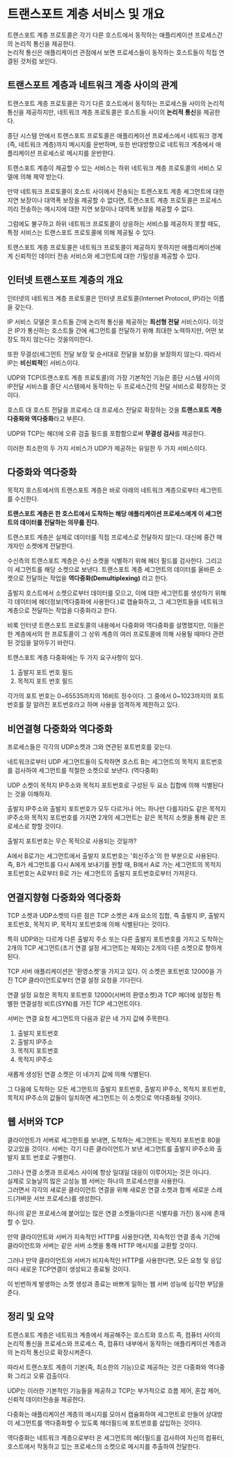 # 트랜스포트 계층 서비스 및 개요

트랜스포트 계층 프로토콜은 각기 다른 호스트에서 동작하는 애플리케이션 프로세스간의 논리적 통신을 제공한다.  
논리적 통신은 애플리케이션 관점에서 보면 프로세스들이 동작하는 호스트들이 직접 연결된 것처럼 보인다.  

## 트랜스포트 계층과 네트워크 계층 사이의 관계

트랜스포트 계층 프로토콜은 각기 다른 호스트에서 동작하는 프로세스들 사이의 논리적 통신을 제공하지만, 네트워크 계층 프로토콜은 호스트들 사이의 **논리적 통신**을 제공한다.  

종단 시스템 안에서 트랜스포트 프로토콜은 애플리케이션 프로세스에서 네트워크 경계(즉, 네트워크 계층)까지 메시지를 운반하며, 또한 반대방향으로 네트워크 계층에서 애플리케이션 프로세스로 메시지를 운반한다.  

트랜스포트 계층이 제공할 수 있는 서비스는 하위 네트워크 계층 프로토콜의 서비스 모델에 의해 제약 받는다.  

만약 네트워크 프로토콜이 호스트 사이에서 전송되는 트랜스포트 계층 세그먼트에 대한 지연 보장이나 대역폭 보장을 제공할 수 없다면, 트랜스포트 계층 프로토콜은 프로세스끼리 전송하는 메시지에 대한 지연 보장이나 대역폭 보장을 제공할 수 없다.  

그럼에도 불구하고 하위 네트워크 프로토콜이 상응하는 서비스를 제공하지 못할 때도, 특정 서비스는 트랜스포트 프로토콜에 의해 제공될 수 있다.  

트랜스포트 계층 프로토콜은 네트워크 프로토콜이 제공하지 못하지만 애플리케이션에게 신뢰적인 데이터 전송 서비스와 세그먼트에 대한 기밀성을 제공할 수 있다.  

## 인터넷 트랜스포트 계층의 개요

인터넷의 네트워크 계층 프로토콜은 인터넷 프로토콜(Internet Protocol, IP)라는 이름을 갖는다.  

IP 서비스 모델은 호스트들 간에 논리적 통신을 제공하는 **최선형 전달** 서비스이다. 이것은 IP가 통신하는 호스트들 간에 세그먼트를 전달하기 위해 최대한 노력하지만, 어떤 보장도 하지 않는다는 것을의미한다.  

또한 무결성(세그먼트 전달 보장 및 순서대로 전달을 보장)을 보장하지 않는다. 따라서 IP는 **비신뢰적**인 서비스이다.  

UDP와 TCP(트랜스포트 계층 프로토콜)의 가장 기본적인 기능은 종단 시스템 사이의 IP전달 서비스를 종단 시스템에서 동작하는 두 프로세스간의 전달 서비스로 확장하는 것이다.  

호스트 대 호스트 전달을 프로세스 대 프로세스 전달로 확장하는 것을 **트랜스포트 계층 다중화와 역다중화**라고 부른다.  

UDP와 TCP는 헤더에 오류 검출 필드를 포함함으로써 **무결성 검사**를 제공한다.  

이러한 최소한의 두 가지 서비스가 UDP가 제공하는 유일한 두 가지 서비스이다.  


## 다중화와 역다중화

목적지 호스트에서의 트랜스포트 계층은 바로 아래의 네트워크 계층으로부터 세그먼트를 수신한다.  

**트랜스포트 계층은 한 호스트에서 도착하는 해당 애플리케이션 프로세스에게 이 세그먼트의 데이터를 전달하는 의무를 진다.**

트랜스포트 계층은 실제로 데이터를 직접 프로세스로 전달하지 않는다. 대신에 중간 매개자인 소켓에게 전달한다.  

수신측의 트랜스포트 계층은 수신 소켓을 식별하기 위해 헤더 필드를 검사한다. 그리고 이 세그먼트를 해당 소켓으로 보낸다. 트랜스포트 계층 세그먼트의 데이터를 올바른 소켓으로 전달하는 작업을 **역다중화(Demultiplexing)** 라고 한다.  

출발지 호스트에서 소켓으로부터 데이터를 모으고, 이에 대한 세그먼트를 생성하기 위해 각 데이터에 헤더정보(역다중화에 사용한다.)로 캡슐화하고, 그 세그먼트들을 네트워크 계층으로 전달하는 작업을 다중화라고 한다.  

비록 인터넷 트랜스포트 프로토콜의 내용에서 다중화와 역다중화를 설명했지만, 이들은 한 계층에서의 한 프로토콜이 그 상위 계층의 여러 프로토콜에 의해 사용될 때마다 관련된 것임을 알아두기 바란다.  

트랜스포트 계층 다중화에는 두 가지 요구사항이 있다.  
1. 출발지 포트 번호 필드
2. 목적지 포트 번호 필드

각가의 포트 번호는 0~65535까지의 16비트 정수이다. 그 중에서 0~1023까지의 포트번호를 잘 알려진 포트번호라고 하며 사용을 엄격하게 제한하고 있다.


## 비연결형 다중화와 역다중화

프로세스들은 각각의 UDP소켓과 그와 연관된 포트번호를 갖는다.  

네트워크로부터 UDP 세그먼트들이 도착하면 호스트 B는 세그먼트의 목적지 포트번호를 검사하여 세그먼트를 적절한 소켓으로 보낸다. (역다중화)  

UDP 소켓이 목적지 IP주소와 목적지 포트번호로 구성된 두 요소 집합에 의해 식별된다는 것을 이해하자.  

출발지 IP주소와 출발지 포트번호가 모두 다르거나 어느 하나만 다를지라도 같은 목적지 IP주소와 목적지 포트번호를 가지면 2개의 세그먼트는 같은 목적지 소켓을 통해 같은 프로세스로 향할 것이다.  

출발지 포트번호는 무슨 목적으로 사용되는 것일까?  

A에서 B로가는 세그먼트에서 출발지 포트번호는 '회신주소'의 한 부분으로 사용된다.  
즉, B가 세그먼트를 다시 A에게 보내기를 원할 때, B에서 A로 가는 세그먼트의 목적지 포트번호는 A로부터 B로 가는 세그먼트의 출발지 포트번호로부터 가져온다.  

## 연결지향형 다중화와 역다중화

TCP 소켓과 UDP소켓의 다른 점은 TCP 소켓은 4개 요소의 집합, 즉 출발지 IP, 출발지 포트번호, 목적지 IP, 목적지 포트번호에 의해 식별된다는 것이다.  

특히 UDP와는 다르게 다른 출발지 주소 또는 다른 출발지 포트번호를 가지고 도착하는 2개의 TCP 세그먼트(초기 연결 설정 세그먼트는 제외)는 2개의 다른 소켓으로 향하게 된다.  

TCP 서버 애플리케이션은 '환영소켓'을 가지고 있다. 이 소켓은 포트번호 12000을 가진 TCP 클라이언트로부터 연결 설정 요청을 기다린다.  

연결 설정 요청은 목적지 포트번호 12000(서버의 환영소켓)과 TCP 헤더에 설정된 특별한 연결설정 비트(SYN)를 가진 TCP 세그먼트이다.  

서버는 연결 요청 세그먼트의 다음과 같은 네 가지 값에 주목한다.  
1. 출발지 포트번호
2. 출발지 IP주소
3. 목적지 포트번호
4. 목적지 IP주소

새롭게 생성된 연결 소켓은 이 네가지 값에 의해 식별된다.  

그 다음에 도착하는 모든 세그먼트의 출발지 포트번호, 출발지 IP주소, 목적지 포트번호, 목적지 IP주소의 값들이 일치하면 세그먼트는 이 소켓으로 역다중화될 것이다.  

## 웹 서버와 TCP

클라이언트가 서버로 세그먼트를 보내면, 도착하는 세그먼트는 목적지 포트번호 80을 갖고있을 것이다. 서버는 각기 다른 클라이언트가 보낸 세그먼트를 출발지 IP주소와 출발지 포트 번호로 구별한다.  

그러나 연결 소켓과 프로세스 사이에 항상 일대일 대응이 이루어지는 것은 아니다.  
실제로 오늘날의 많은 고성능 웹 서버는 하나의 프로세스만을 사용한다.  
그러면서 각각의 새로운 클라이언트 연결을 위해 새로운 연결 소켓과 함께 새로운 스레드(가벼운 서브 프로세스)를 생성한다.  

하나의 같은 프로세스에 붙어있는 많은 연결 소켓들이(다른 식별자를 가진) 동시에 존재할 수 있다.  

만약 클라이언트와 서버가 지속적인 HTTP를 사용한다면, 지속적인 연결 종속 기간에 클라이언트와 서버는 같은 서버 소켓을 통해 HTTP 메시지를 교환할 것이다.  

그러나 만약 클라이언트와 서버가 비지속적인 HTTP를 사용한다면, 모든 요청 및 응답마다 새로운 TCP연결이 생성되고 종료될 것이다.  

이 빈번하게 발생하는 소켓 생성과 종료는 바쁘게 일하는 웹 서버 성능에 심각한 부담을 준다.  


## 정리 및 요약

트랜스포트 계층은 네트워크 계층에서 제공해주는 호스트와 호스트 즉, 컴퓨터 사이의 논리적 통신을 프로세스와 프로세스 즉, 컴퓨터 내부에서 동작하는 애플리케이션 계층과의 논리적 통신으로 확장시켜준다.  

따라서 트랜스포트 계층이 기본(즉, 최소한의 기능)으로 제공하는 것은 다중화와 역다중화 그리고 오류 검출이다.  

UDP는 이러한 기본적인 기능들을 제공하고 TCP는 부가적으로 흐름 제어, 혼잡 제어, 신뢰적 데이터전송을 제공한다.  

다중화는 애플리케이션 계층의 메시지를 모아서 캡슐화하여 세그먼트로 만들어 상대방이 세그먼트를 역다중화할 수 있도록 헤더필드에 포트번호를 삽입하는 것이다.  

역다중화는 네트워크 계층으로부터 온 세그먼트의 헤더필드를 검사하여 자신의 컴퓨터, 호스트에서 작동하고 있는 프로세스의 소켓으로 메시지를 추출하여 전달한다.  






